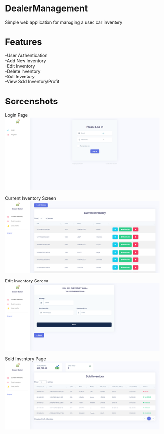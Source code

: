 # DealerManagement
Simple web application for managing a used car inventory 

# Features
-User Authentication\
-Add New Inventory\
-Edit Inventory\
-Delete Inventory\
-Sell Inventory\
-View Sold Inventory/Profit

# Screenshots
Login Page
![Alt text](/Screenshots/Login_Menu.png?raw=true "Optional Title")

Current Inventory Screen
![Alt text](/Screenshots/Current_Inventory.png?raw=true "Optional Title")

Edit Inventory Screen
![Alt text](/Screenshots/Edit_Page.png?raw=true "Optional Title")

Sold Inventory Page
![Alt text](/Screenshots/Sold_Inventory.png?raw=true "Optional Title")
